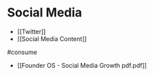 # Social Media


- [[Twitter]]
- [[Social Media Content]]


#consume
- [[Founder OS - Social Media Growth pdf.pdf]]

